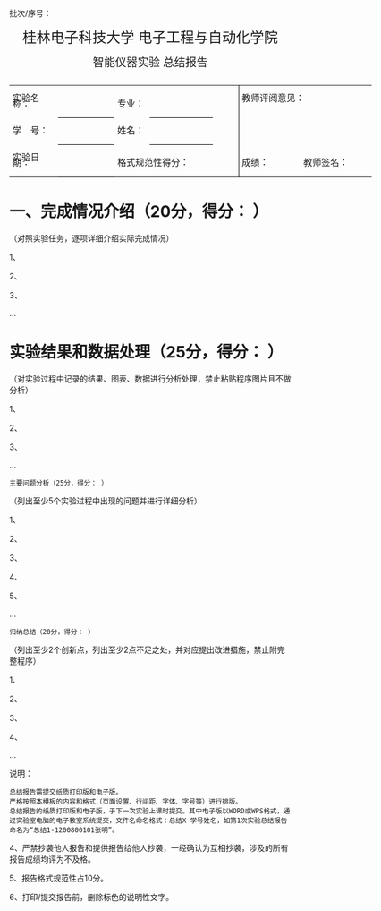批次/序号： 
<center style="font-size:25px; margin-bottom:10pt; margin-top:10">桂林电子科技大学 电子工程与自动化学院</center>
<center style="font-size:20px">智能仪器实验 总结报告</center>
<table style="margin-top:20pt; margin-bottom:8pt; width:486.2pt; margin-bottom:0pt; border-collapse:collapse">
				<tr style="height:27.4pt">
					<td rowspan="2" style="width:65.35pt; padding-left:4.25pt; vertical-align:bottom">
						<p style="text-indent:0pt; line-height:60%; font-size:12pt">
							<span style="font-family:宋体">实验名称：</span>
						</p>
					</td>
					<td rowspan="2" style="width:86.9pt; border-bottom:0.75pt solid #000000; padding-left:4.25pt; vertical-align:bottom">
						<p style="text-indent:0pt; text-align:center; line-height:60%; font-size:9pt">
							<span style="font-family:宋体">&#xa0;</span>
						</p>
					</td>
					<td rowspan="2" style="width:42.1pt; padding-left:4.25pt; vertical-align:bottom">
						<p style="text-indent:0pt; line-height:60%; font-size:12pt">
							<span style="font-family:宋体">专业：</span>
						</p>
					</td>
					<td rowspan="2" style="width:98.85pt; border-bottom:0.75pt solid #000000; padding-left:4.25pt; vertical-align:bottom">
						<p style="text-indent:0pt; text-align:center; line-height:60%; font-size:12pt">
							<span style="font-family:宋体">&#xa0</span>
						</p>
					</td>
					<td rowspan="2" style="width:7.38pt; border-right:0.75pt solid #000000; padding-left:4.25pt; vertical-align:bottom">
						<p style="text-indent:21pt; line-height:60%; font-size:12pt">
							<span style="font-family:宋体">&#xa0;</span>
						</p>
					</td>
					<td colspan="3" style="width:179.75pt; border-left:0.75pt solid #000000; padding-left:3.88pt; vertical-align:bottom">
						<p style="text-indent:0pt; text-align:left; line-height:60%; font-size:12pt">
							<span style="font-family:宋体">教师评阅意见：</span>
						</p>
					</td>
				</tr>
				<tr >
					<td colspan="3" rowspan="3" style="width:179.75pt; border-left:0.75pt solid #000000; padding-left:3.88pt; vertical-align:top">
						<p style="text-indent:0pt; line-height:40%; font-size:10pt">
							<span style="font-family:宋体">&#xa0;</span>
						</p>
					</td>
				</tr>
				<tr style="height:1pt">
					<td style="width:55.35pt; padding-left:4.25pt; vertical-align:bottom">
						<p style="text-indent:0pt; line-height:60%; font-size:12pt">
							<span style="font-family:宋体">学</span><span style="font-family:宋体">&#xa0;&#xa0;&#xa0; </span><span style="font-family:宋体">号：</span>
						</p>
					</td>
					<td style="width:86.9pt; border-top:0.75pt solid #000000; border-bottom:0.75pt solid #000000; padding-left:4.25pt; vertical-align:bottom">
						<p style="text-indent:0pt; text-align:center; line-height:60%; font-size:12pt">
							<span style="font-family:宋体">&#xa0;</span>
						</p>
					</td>
					<td style="width:42.1pt; padding-left:4.25pt; vertical-align:bottom">
						<p style="text-indent:0pt; line-height:60%; font-size:12pt">
							<span style="font-family:宋体">姓名：</span>
						</p>
					</td>
					<td style="width:98.85pt; border-top:0.75pt solid #000000; border-bottom:0.75pt solid #000000; padding-left:4.25pt; vertical-align:bottom">
						<p style="text-indent:0pt; text-align:center; line-height:60%; font-size:12pt">
							<span style="font-family:宋体">&#xa0;</span>
						</p>
					</td>
					<td style="width:7.38pt; border-right:0.75pt solid #000000; padding-left:4.25pt; vertical-align:top">
						<p style="text-indent:21pt; line-height:60%; font-size:12pt">
							<span style="font-family:宋体">&#xa0;</span>
						</p>
					</td>
				</tr>
				<tr style="height:1pt">
					<td rowspan="2" style="width:65.35pt; padding-left:4.25pt; vertical-align:bottom">
						<p style="text-indent:0pt; line-height:60%; font-size:12pt">
							<span style="font-family:宋体">实验日期：</span>
						</p>
					</td>
					<td rowspan="2" style="width:86.9pt; border-top:0.75pt solid #000000; border-bottom:0.75pt solid #000000; padding-left:4.25pt; vertical-align:bottom">
						<p style="text-indent:0pt; text-align:center; line-height:60%; font-size:12pt">
							<span style="font-family:'Times New Roman'">&#xa0</span>
						</p>
					</td>
					<td colspan="2" rowspan="2" style="width:135.2pt; padding-left:4.25pt; vertical-align:bottom">
						<p style="text-indent:0pt; text-align:left; line-height:60%; font-size:12pt">
							<span style="font-family:宋体">格式规范性得分：</span>
						</p>
					</td>
					<td rowspan="2" style="width:7.38pt; border-right:0.75pt solid #000000; padding-left:4.25pt; vertical-align:top">
						<p style="text-indent:21pt; line-height:60%; font-size:12pt">
							<span style="font-family:宋体">&#xa0;</span>
						</p>
					</td>
				</tr>
				<tr style="height:18.45pt">
					<td style="width:41.5pt; border-left:0.75pt solid #000000; padding-left:3.88pt; vertical-align:bottom">
						<p style="text-indent:0pt; text-align:left; line-height:60%; font-size:12pt">
							<span style="font-family:宋体">成绩：</span>
						</p>
					</td>
					<td style="width:33pt; padding-left:4.25pt; vertical-align:bottom">
						<p style="text-indent:0pt; text-align:center; line-height:60%; font-size:12pt">
							<span style="font-family:宋体">&#xa0;</span>
						</p>
					</td>
					<td style="width:106.75pt; padding-left:4.25pt; vertical-align:bottom">
						<p style="text-indent:0pt; text-align:left; line-height:60%; font-size:12pt">
							<span style="font-family:宋体">教师签名：</span>
						</p>
					</td>
				</tr>
				<!-- <tr style="height:0pt"> -->
				<!-- 	<td style="width:59.6pt"> -->
				<!-- 	</td> -->
				<!-- 	<td style="width:91.15pt"> -->
				<!-- 	</td> -->
				<!-- 	<td style="width:36.35pt"> -->
				<!-- 	</td> -->
				<!-- 	<td style="width:103.1pt"> -->
				<!-- 	</td> -->
				<!-- 	<td style="width:12pt"> -->
				<!-- 	</td> -->
				<!-- 	<td style="width:35.75pt"> -->
				<!-- 	</td> -->
				<!-- 	<td style="width:37.25pt"> -->
				<!-- 	</td> -->
				<!-- 	<td style="width:111pt"> -->
				<!-- 	</td> -->
				<!-- </tr> -->
</table>

# 一、完成情况介绍（20分，得分： ）

（对照实验任务，逐项详细介绍实际完成情况）

1、

2、

3、

...

# 实验结果和数据处理（25分，得分： ）

（对实验过程中记录的结果、图表、数据进行分析处理，禁止粘贴程序图片且不做分析）

1、

2、

3、

...

    主要问题分析（25分，得分： ）

（列出至少5个实验过程中出现的问题并进行详细分析）

1、

2、

3、

4、

5、

...

    归纳总结（20分，得分： ）

（列出至少2个创新点，列出至少2点不足之处，并对应提出改进措施，禁止附完整程序）

1、

2、

3、

4、

...

说明：

    总结报告需提交纸质打印版和电子版。
    严格按照本模板的内容和格式（页面设置、行间距、字体、字号等）进行排版。
    总结报告的纸质打印版和电子版，于下一次实验上课时提交。其中电子版以WORD或WPS格式，通过实验室电脑的电子教室系统提交，文件名命名格式：总结X-学号姓名，如第1次实验总结报告命名为“总结1-1200800101张明”。

4、严禁抄袭他人报告和提供报告给他人抄袭，一经确认为互相抄袭，涉及的所有报告成绩均评为不及格。

5、报告格式规范性占10分。

6、打印/提交报告前，删除标色的说明性文字。

